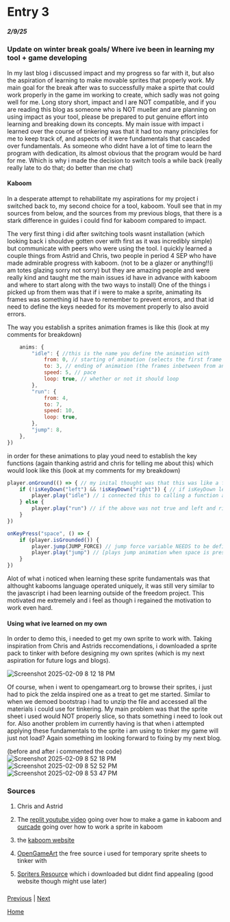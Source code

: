 # Entry 3
##### 2/9/25

### Update on winter break goals/ Where ive been in learning my tool + game developing

In my last blog i discussed impact and my progress so far with it, but also the aspiration of learning to make movable sprites that properly work. My main goal for the break after was to successfully make a spirte that could work properly in the game im working to create, which sadly was not going well for me. Long story short, impact and I are NOT compatible, and if you are reading this blog as someone who is NOT mueller and are planning on using impact as your tool, please be prepared to put genuine effort into learning and breaking down its concepts. My main issue with impact i learned over the course of tinkering was that it had too many principles for me to keep track of, and aspects of it were fundamentals that cascaded over fundamentals. As someone who didnt have a lot of time to learn the program with dedication, its almost obvious that the program would be hard for me. Which is why i made the decision to switch tools a while back (really really late to do that; do better than me chat) 

#### Kaboom

  In a desperate attempt to rehabilitate my aspirations for my project i switched back to, my second choice for a tool, kaboom. Youll see that in my sources from below, and the sources from my previous blogs, that there is a stark difference in guides i could find for kaboom compared to impact. 

  The very first thing i did after switching tools wasnt installation (which looking back i shouldve gotten over with first as it was incredibly simple) but communicate with peers who were using the tool. I quickly learned a couple things from Astrid and Chris, two people in period 4 SEP who have made admirable progress with kaboom. 
(not to be a glazer or anything!!(i am totes glazing sorry not sorry) but they are amazing people and were really kind and taught me the main issues id have in advance with kaboom and where to start along with the two ways to install)
  One of the things i picked up from them was that if i were to make a sprite, animating its frames was something id have to remember to prevent errors, and that id need to define the keys needed for its movement properly to also avoid errors. 
  
  The way you establish a sprites animation frames is like this (look at my comments for breakdown) 
```js
	anims: {
		"idle": { //this is the name you define the animation with 
			from: 0, // starting of animation (selects the first frame of the sprites img to ) 
			to: 3, // ending of animation (the frames inbetween from and to values are selected for the ending animation) 
			speed: 5, // pace
			loop: true, // whether or not it should loop 
		},
		"run": {
			from: 4,
			to: 7,
			speed: 10,
			loop: true,
		},
		"jump": 8,
	},
})
```
in order for these animations to play youd need to establish the key functions (again thanking astrid and chris for telling me about this) which would look like this (look at my comments for my breakdown) 
```js
player.onGround(() => { // my inital thought was that this was like a function with an if else statement inside so i was very happy to feel familiar with it omg lets go
	if (!isKeyDown("left") && !isKeyDown("right")) { // if isKeyDown left and right are NOT true that activates the idle animation 
		player.play("idle") // i connected this to calling a function and the parameter we made before with the animations is here
	} else {
		player.play("run") // if the above was not true and left and right were being pressed it would play this animation 
	}
})

onKeyPress("space", () => {
	if (player.isGrounded()) { 
		player.jump(JUMP_FORCE) // jump force variable NEEDS to be defined for this to be recalled pls remember this essie 
		player.play("jump") // [plays jump animation when space is pressed 
	}
})

```

Alot of what i noticed when learning these sprite fundamentals was that althought kabooms language operated uniquely, it was still very similar to the javascript i had been learning outside of the freedom project. This motivated me extremely and i feel as though i regained the motivation to work even hard. 

#### Using what ive learned on my own

In order to demo this, i needed to get my own sprite to work with. Taking inspiration from Chris and Astrids reccomendations, i downloaded a sprite pack to tinker with before designing my own sprites (which is my next aspiration for future logs and blogs).  

![Screenshot 2025-02-09 8 12 18 PM](https://github.com/user-attachments/assets/2d7ad078-a8ce-4c2c-8500-5623c6cfd41b)

Of course, when i went to opengameart.org to browse their sprites, i just had to pick the zelda inspired one as a treat to get me started. Similar to when we demoed bootstrap i had to unzip the file and accessed all the materials i could use for tinkering. My main problem was that the sprite sheet i used would NOT properly slice, so thats something i need to look out for. Also another problem im currently having is that when i attempted applying these fundamentals to the sprite i am using to tinker my game will just not load? Again something im looking forward to fixing by my next blog. 

(before and after i commented the code)
![Screenshot 2025-02-09 8 52 18 PM](https://github.com/user-attachments/assets/13940f36-bc63-44ff-8c86-b105dfcfed74)
![Screenshot 2025-02-09 8 52 52 PM](https://github.com/user-attachments/assets/713f0060-16a4-4b8e-a3aa-3901d7482dd3)
![Screenshot 2025-02-09 8 53 47 PM](https://github.com/user-attachments/assets/5cdd1308-a7a8-46d8-b4c4-60f3aceab8c0)

### Sources

1. Chris and Astrid

2. The [replit youtube video](https://www.youtube.com/watch?v=hgReGsh5xVU) going over how to make a game in kaboom and [ourcade](https://www.youtube.com/watch?v=n-q0pKGhxyw) going over how to work a sprite in kaboom

3. the [kaboom website](https://kaboomjs.com/)

4. [OpenGameArt](https://opengameart.org/content/zelda-like-tilesets-and-sprites) the free source i used for temporary sprite sheets to tinker with

5. [Spriters Resource](https://www.spriters-resource.com/nes/legendofzelda/sheet/8366/) which i downloaded but didnt find appealing (good website though might use later)

### 

[Previous](entry02.md) | [Next](entry04.md)

[Home](../README.md)
